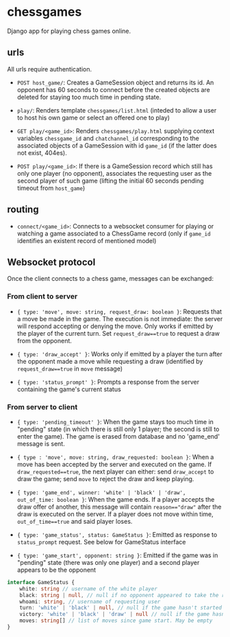 # chessgames

Django app for playing chess games online.

## urls

All urls require authentication.

- ``POST host_game/``: Creates a GameSession object and returns its id. An opponent has 60 seconds to connect before the created objects are deleted for staying too much time in pending state.

- ``play/``: Renders template `chessgames/list.html` (inteded to allow a user to host his own game or select an offered one to play)

- ``GET play/<game_id>``: Renders `chessgames/play.html` supplying context variables `chessgame_id` and `chatchannel_id` corresponding to the associated objects of a GameSession with id `game_id` (if the latter does not exist, 404es).

- ``POST play/<game_id>``: If there is a GameSession record which still has only one player (no opponent), associates the requesting user as the second player of such game (lifting the initial 60 seconds pending timeout from `host_game`)

## routing

- ``connect/<game_id>``: Connects to a websocket consumer for playing or watching a game associated to a ChessGame record (only if `game_id` identifies an existent record of mentioned model)

## Websocket protocol

Once the client connects to a chess game, messages can be exchanged:

### From client to server

- ``{ type: 'move', move: string, request_draw: boolean }``: Requests that a move be made in the game. The execution is not immediate: the server will respond accepting or denying the move. Only works if emitted by the player of the current turn. Set `request_draw==true` to request
a draw from the opponent.

- ``{ type: 'draw_accept' }``: Works only if emitted by a player the turn after the opponent made a move while requesting a draw (identified by `request_draw==true` in `move` message)

- ``{ type: 'status_prompt' }``: Prompts a response from the server containing the game's current status

### From server to client

- ``{ type: 'pending_timeout' }``: When the game stays too much time in "pending" state (in which there is still only 1 player; the second is still to enter the game). The game is erased from database and no 'game_end' message is sent.

- ``{ type : 'move', move: string, draw_requested: boolean }``: When a move has been accepted by the server and executed on the game. If `draw_requested==true`, the next player can either: send `draw_accept` to draw the game; send `move` to reject the draw and keep playing.

- ``{ type: 'game_end', winner: 'white' | 'black' | 'draw', out_of_time: boolean }``: When the game ends. If a player accepts the draw offer of another, this message will contain `reason=="draw"` after the draw is executed on the server. If a player does not move within time, `out_of_time==true` and said player loses.

- ``{ type: 'game_status', status: GameStatus }``: Emitted as response to `status_prompt` request. See below for GameStatus interface

- ``{ type: 'game_start', opponent: string }``: Emitted if the game was in "pending" state (there was only one player) and a second player appears to be the opponent


````ts
interface GameStatus {
	white: string // username of the white player
	black: string | null, // null if no opponent appeared to take the role of black player yet
	whoami: string, // username of requesting user
	turn: 'white' | 'black' | null, // null if the game hasn't started or has ended
	victory: 'white' | 'black' | 'draw' | null // null if the game hasn't started,
	moves: string[] // list of moves since game start. May be empty
}
````
